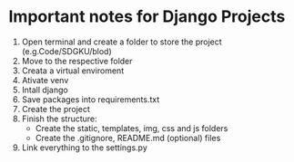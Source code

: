 # Important notes for Django Projects

1. Open terminal and create a folder to store the project (e.g.Code/SDGKU/blod)
2. Move to the respective folder
3. Creata a virtual enviroment
4. Ativate venv
5. Intall django
6. Save packages into requirements.txt
7. Create the project
8. Finish the structure:
   - Create the static, templates, img, css and js folders
   - Create the .gitignore, README.md (optional) files
9. Link everything to the settings.py
